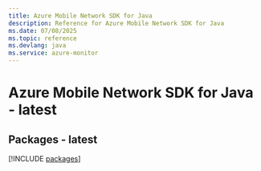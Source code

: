```yaml
---
title: Azure Mobile Network SDK for Java
description: Reference for Azure Mobile Network SDK for Java
ms.date: 07/08/2025
ms.topic: reference
ms.devlang: java
ms.service: azure-monitor
---
```

# Azure Mobile Network SDK for Java - latest
## Packages - latest
[!INCLUDE [packages](mobile-network-index.md)]